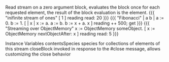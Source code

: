 Read stream on a zero argument block, evaluates the block once for each requested element, the result of the block evaluation is the element.
{{{
	"inifinite stream of ones"
	[ 1 ] reading read: 20
}}}
{{{
	"Fibonacci"
	| a b | a := 0. b := 1.
	[ | x | x := a. a := b. b := x + a. x ] reading ++ 500; get
}}}
{{{
	"Streaming over ObjectMemory"
	x := ObjectMemory someObject.
	[ x := ObjectMemory nextObjectAfter: x ] reading read: 5
}}}

Instance Variables
	contentsSpecies	<Class> species for collections of elements of this stream
	closeBlock	<BlockClosure> invoked in response to the #close message, allows customizing the close behavior

